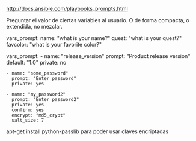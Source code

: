 http://docs.ansible.com/playbooks_prompts.html

Preguntar el valor de ciertas variables al usuario.
O de forma compacta, o extendida, no mezclar.

  vars_prompt:
    name: "what is your name?"
    quest: "what is your quest?"
    favcolor: "what is your favorite color?"

  vars_prompt:
    - name: "release_version"
      prompt: "Product release version"
      default: "1.0"
      private: no

    - name: "some_password"
      prompt: "Enter password"
      private: yes

    - name: "my_password2"
      prompt: "Enter password2"
      private: yes
      confirm: yes
      encrypt: "md5_crypt"
      salt_size: 7

apt-get install python-passlib
  para poder usar claves encriptadas
